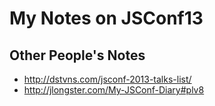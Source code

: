 My Notes on JSConf13
====================

## Other People's Notes

* <http://dstvns.com/jsconf-2013-talks-list/>
* <http://jlongster.com/My-JSConf-Diary#plv8>